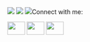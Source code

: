 <img src="https://github-readme-stats.vercel.app/api?username=xquinh1&theme=vue-dark&show_icons=true&count_private=true">
<img src="https://github-readme-stats.vercel.app/api/top-langs/?username=xquinh1&theme=vue-dark&layout=&langs_count=5">
<img src="https://github-readme-stats.vercel.app/api/pin/?username=xquinh1&repo=toDoList-App>
[![GitHub Streak](https://github-readme-streak-stats.herokuapp.com?user=xquinh1&theme=vue-dark&date_format=M%20j%5B%2C%20Y%5D)](https://git.io/streak-stats)

<h3 align="left">Connect with me:</h3>
<p align="left">
<a href="https://www.linkedin.com/in/xuanquynh2003/" target="blank"><img align="center" src="https://cdn.jsdelivr.net/npm/simple-icons@3.0.1/icons/linkedin.svg" alt="" height="30" width="40" /></a>
<a href="https://www.instagram.com/_xn.qnh_/" target="blank"><img align="center" src="https://cdn.jsdelivr.net/npm/simple-icons@3.0.1/icons/instagram.svg" alt="" height="30" width="40" /></a>
<a href="https://www.facebook.com/ngxquinh/" target="blank"><img align="center" src="https://cdn.jsdelivr.net/npm/simple-icons@3.0.1/icons/facebook.svg" alt="" height="30" width="40" /></a>
</p>
